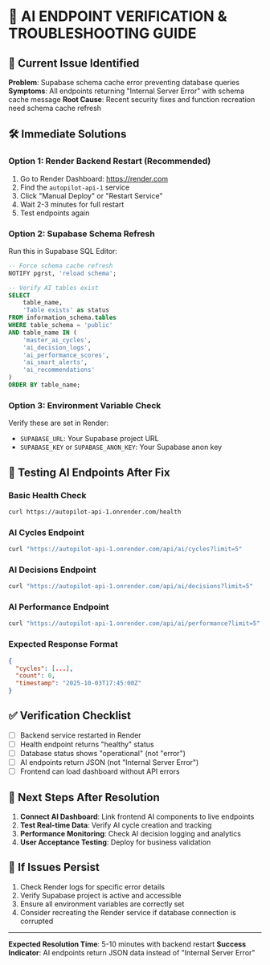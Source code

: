 # 🔧 AI ENDPOINT VERIFICATION & TROUBLESHOOTING GUIDE

## 🚨 **Current Issue Identified**

**Problem**: Supabase schema cache error preventing database queries
**Symptoms**: All endpoints returning "Internal Server Error" with schema cache message
**Root Cause**: Recent security fixes and function recreation need schema cache refresh

## 🛠️ **Immediate Solutions**

### **Option 1: Render Backend Restart (Recommended)**
1. Go to Render Dashboard: https://render.com
2. Find the `autopilot-api-1` service
3. Click "Manual Deploy" or "Restart Service"
4. Wait 2-3 minutes for full restart
5. Test endpoints again

### **Option 2: Supabase Schema Refresh**
Run this in Supabase SQL Editor:
```sql
-- Force schema cache refresh
NOTIFY pgrst, 'reload schema';

-- Verify AI tables exist
SELECT 
    table_name,
    'Table exists' as status
FROM information_schema.tables 
WHERE table_schema = 'public' 
AND table_name IN (
    'master_ai_cycles',
    'ai_decision_logs', 
    'ai_performance_scores',
    'ai_smart_alerts',
    'ai_recommendations'
)
ORDER BY table_name;
```

### **Option 3: Environment Variable Check**
Verify these are set in Render:
- `SUPABASE_URL`: Your Supabase project URL
- `SUPABASE_KEY` or `SUPABASE_ANON_KEY`: Your Supabase anon key

## 🧪 **Testing AI Endpoints After Fix**

### **Basic Health Check**
```bash
curl https://autopilot-api-1.onrender.com/health
```

### **AI Cycles Endpoint**
```bash
curl "https://autopilot-api-1.onrender.com/api/ai/cycles?limit=5"
```

### **AI Decisions Endpoint** 
```bash
curl "https://autopilot-api-1.onrender.com/api/ai/decisions?limit=5"
```

### **AI Performance Endpoint**
```bash
curl "https://autopilot-api-1.onrender.com/api/ai/performance?limit=5"
```

### **Expected Response Format**
```json
{
  "cycles": [...],
  "count": 0,
  "timestamp": "2025-10-03T17:45:00Z"
}
```

## ✅ **Verification Checklist**

- [ ] Backend service restarted in Render
- [ ] Health endpoint returns "healthy" status  
- [ ] Database status shows "operational" (not "error")
- [ ] AI endpoints return JSON (not "Internal Server Error")
- [ ] Frontend can load dashboard without API errors

## 🎯 **Next Steps After Resolution**

1. **Connect AI Dashboard**: Link frontend AI components to live endpoints
2. **Test Real-time Data**: Verify AI cycle creation and tracking
3. **Performance Monitoring**: Check AI decision logging and analytics
4. **User Acceptance Testing**: Deploy for business validation

## 🚨 **If Issues Persist**

1. Check Render logs for specific error details
2. Verify Supabase project is active and accessible
3. Ensure all environment variables are correctly set
4. Consider recreating the Render service if database connection is corrupted

---

**Expected Resolution Time**: 5-10 minutes with backend restart
**Success Indicator**: AI endpoints return JSON data instead of "Internal Server Error"